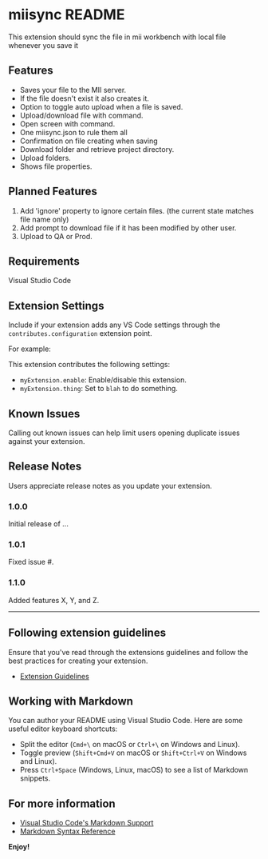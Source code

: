 
# miisync README

This extension should sync the file in mii workbench with local file whenever you save it

## Features

 - Saves your file to the MII server.
 - If the file doesn't exist it also creates it.
 - Option to toggle auto upload when a file is saved.
 - Upload/download file with command.
 - Open screen with command.
 - One miisync.json to rule them all
 - Confirmation on file creating when saving
 - Download folder and retrieve project directory.
 - Upload folders.
 - Shows file properties.

## Planned Features

 1. Add 'ignore' property to ignore certain files. (the current state matches file name only)
 2. Add prompt to download file if it has been modified by other user.
 3. Upload to QA or Prod. 
 


## Requirements

Visual Studio Code

## Extension Settings

Include if your extension adds any VS Code settings through the `contributes.configuration` extension point.

For example:

This extension contributes the following settings:

* `myExtension.enable`: Enable/disable this extension.
* `myExtension.thing`: Set to `blah` to do something.

## Known Issues

Calling out known issues can help limit users opening duplicate issues against your extension.

## Release Notes

Users appreciate release notes as you update your extension.

### 1.0.0

Initial release of ...

### 1.0.1

Fixed issue #.

### 1.1.0

Added features X, Y, and Z.

---

## Following extension guidelines

Ensure that you've read through the extensions guidelines and follow the best practices for creating your extension.

* [Extension Guidelines](https://code.visualstudio.com/api/references/extension-guidelines)

## Working with Markdown

You can author your README using Visual Studio Code. Here are some useful editor keyboard shortcuts:

* Split the editor (`Cmd+\` on macOS or `Ctrl+\` on Windows and Linux).
* Toggle preview (`Shift+Cmd+V` on macOS or `Shift+Ctrl+V` on Windows and Linux).
* Press `Ctrl+Space` (Windows, Linux, macOS) to see a list of Markdown snippets.

## For more information

* [Visual Studio Code's Markdown Support](http://code.visualstudio.com/docs/languages/markdown)
* [Markdown Syntax Reference](https://help.github.com/articles/markdown-basics/)

**Enjoy!**
